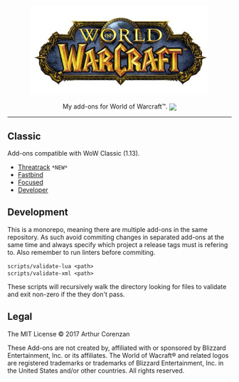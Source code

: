 <p align="center"><img src="wow.jpg" width="400"></p>
<p align="center">My add-ons for World of Warcraft™. <a href="https://travis-ci.org/haggen/wow"><img src="https://travis-ci.org/haggen/wow.svg?branch=master" valign="middle"></a></p>

---

## Classic

Add-ons compatible with WoW Classic (1.13).

- [Threatrack](/classic/Threatrack) `*NEW*`
- [Fastbind](/classic/Fastbind)
- [Focused](/classic/Focused)
- [Developer](/classic/Developer)

## Development

This is a monorepo, meaning there are multiple add-ons in the same repository. As such avoid commiting changes in separated add-ons at the same time and always specify which project a release tags must is refering to. Also remember to run linters before commiting.

```shell
scripts/validate-lua <path>
scripts/validate-xml <path>
```

These scripts will recursively walk the directory looking for files to validate and exit non-zero if the they don't pass.

## Legal

The MIT License © 2017 Arthur Corenzan

These Add-ons are not created by, affiliated with or sponsored by Blizzard Entertainment, Inc. or its affiliates. The World of Wacraft® and related logos are registered trademarks or trademarks of Blizzard Entertainment, Inc. in the United States and/or other countries. All rights reserved.
